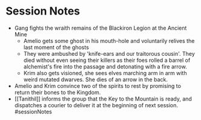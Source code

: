 # Session Notes
- Gang fights the wraith remains of the Blackiron Legion at the Ancient Mine
	- Amelio gets some ghost in his mouth-hole and voluntarily relives the last moment of the ghosts
	- They were ambushed by 'knife-ears and our traitorous cousin'.  They died without even seeing their killers as their foes rolled a barrel of alchemist's fire into the passage and detonating with a fire arrow.
	- Krim also gets visioned, she sees elves marching arm in arm with weird mutated dwarves.  She dies of an arrow in the back.
- Amelio and Krim convince two of the spirits to rest by promising to return their bones to the Kingdom.
- [[Tanithil]] informs the group that the Key to the Mountain is ready, and dispatches a courier to deliver it at the beginning of next session.
#sessionNotes 